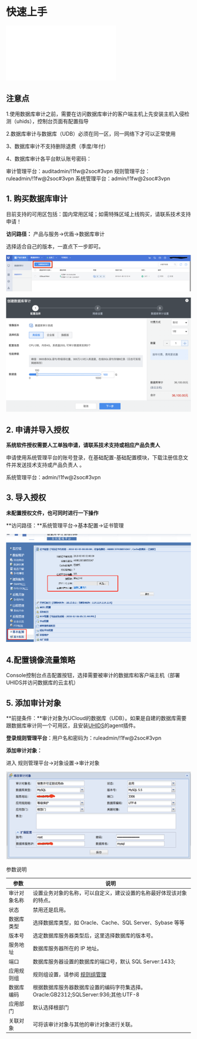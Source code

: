 

# 快速上手

![**数据库审计快速上手指南**](/images/UCloud数据库审计快速上手指南.pdf)

## 注意点

1.使用数据库审计之前，需要在访问数据库审计的客户端主机上先安装主机入侵检测（uhids），控制台页面有配置指导

2.数据库审计与数据库（UDB）必须在同一区，同一网络下才可以正常使用

3、数据库审计不支持删除退费（季度/年付）

4、数据库审计各平台默认账号密码：

审计管理平台：auditadmin/!1fw@2soc#3vpn
规则管理平台：ruleadmin/!1fw@2soc#3vpn
系统管理平台：admin/!1fw@2soc#3vpn


## 1\. 购买数据库审计

目前支持的可用区包括：国内常用区域；如需特殊区域上线购买，请联系技术支持申请！

**访问路径：** 产品与服务-\>优盾-\>数据库审计

选择适合自己的版本，一直点下一步即可。

![](/images/buy.png)

![](/images/buy2.png)

## 2\. 申请并导入授权

**系统软件授权需要人工单独申请，请联系技术支持或相应产品负责人**

申请使用系统管理平台的账号登录，在基础配置-基础配置模块，下载注册信息文件并发送技术支持或产品负责人 。

系统管理平台：admin/\!1fw@2soc\#3vpn

## 3\. 导入授权

**未配置授权文件，也可同时进行一下操作**

**访问路径：**系统管理平台-\>基本配置-\>证书管理

![](/images/授权.png) 

## 4\.配置镜像流量策略


Console控制台点击配置按钮，选择需要被审计的数据库和客户端主机（部署UHIDS并访问数据库的云主机）



## 5\. 添加审计对象

**前提条件：**审计对象为UCloud的数据库（UDB）。如果是自建的数据库需要跟数据库审计同一个可用区，且安装[UHIDS](uhids/quick/agent)的agent插件。

**登录规则管理平台**：用户名和密码为：ruleadmin/\!1fw@2soc\#3vpn

**添加审计对象：**

进入 规则管理平台-\>对象设置-\>审计对象

![](/images/add_object.png)

参数说明

| 参数     | 说明                                                          |
| ------ | ----------------------------------------------------------- |
| 审计对象名称 | 设置业务对象的名称，可以自定义，建议设置的名称最好体现该对象的特点。                          |
| 状态     | 禁用还是启用。                                                     |
| 数据库类型  | 选择数据库类型，如 Oracle、Cache、SQL Server、Sybase 等等                 |
| 版本号    | 选定数据库服务器类型后，这里选择数据库的版本号。                                    |
| 服务地址   | 数据库服务器所在的 IP 地址。                                            |
| 端口     | 数据库服务器设置的数据库的端口号，默认 SQL Server:1433;                        |
| 应用规则组  | 规则组设置，请参阅 [规则组管理](udas/operation/rule/procedure)  |
| 数据库编码  | 根据数据库服务器数据库设置的编码字符集选择。 Oracle:GB2312;SQLServer:936;其他:UTF-8 |
| 应用部门   | 默认选择根部门                                                     |
| 关联对象   | 可将该审计对象与其他的审计对象进行关联。                                        |
